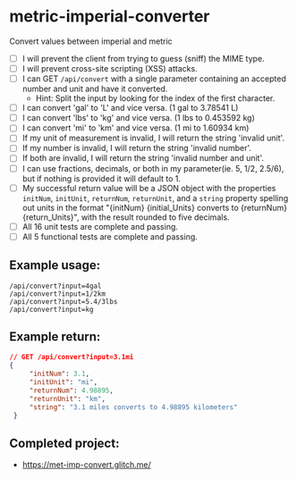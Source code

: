 # metric-imperial-converter
Convert values between imperial and metric

- [ ] I will prevent the client from trying to guess (sniff) the MIME type.
- [ ] I will prevent cross-site scripting (XSS) attacks.
- [ ] I can GET `/api/convert` with a single parameter containing an accepted number and unit and have it converted.
  - Hint: Split the input by looking for the index of the first character.
- [ ] I can convert 'gal' to 'L' and vice versa. (1 gal to 3.78541 L)
- [ ] I can convert 'lbs' to 'kg' and vice versa. (1 lbs to 0.453592 kg)
- [ ] I can convert 'mi' to 'km' and vice versa. (1 mi to 1.60934 km)
- [ ] If my unit of measurement is invalid, I will return the string 'invalid unit'.
- [ ] If my number is invalid, I will return the string 'invalid number'.
- [ ] If both are invalid, I will return the string 'invalid number and unit'.
- [ ] I can use fractions, decimals, or both in my parameter(ie. 5, 1/2, 2.5/6), but if nothing is provided it will default to 1.
- [ ] My successful return value will be a JSON object with the properties `initNum`, `initUnit`, `returnNum`, `returnUnit`, and a `string` property spelling out units in the format "{initNum} {initial_Units} converts to {returnNum} {return_Units}", with the result rounded to five decimals.
- [ ] All 16 unit tests are complete and passing.
- [ ] All 5 functional tests are complete and passing.

Example usage:
------
```
/api/convert?input=4gal
/api/convert?input=1/2km
/api/convert?input=5.4/3lbs
/api/convert?input=kg
```

Example return:
-----
```json
// GET /api/convert?input=3.1mi
{
     "initNum": 3.1,
     "initUnit": "mi",
     "returnNum": 4.98895,
     "returnUnit": "km",
     "string": "3.1 miles converts to 4.98895 kilometers"
 }
```

## Completed project:
* https://met-imp-convert.glitch.me/